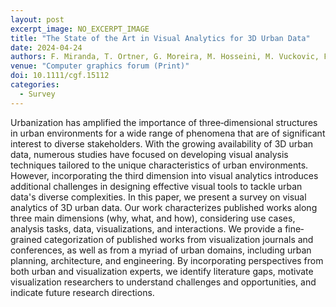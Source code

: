 ```yaml
---
layout: post
excerpt_image: NO_EXCERPT_IMAGE
title: "The State of the Art in Visual Analytics for 3D Urban Data"
date: 2024-04-24
authors: F. Miranda, T. Ortner, G. Moreira, M. Hosseini, M. Vuckovic, F. Biljecki, C. Silva, M. Lage & N. Ferreira
venue: "Computer graphics forum (Print)"
doi: 10.1111/cgf.15112
categories:
  - Survey
---
```

Urbanization has amplified the importance of three‐dimensional structures in urban environments for a wide range of phenomena that are of significant interest to diverse stakeholders. With the growing availability of 3D urban data, numerous studies have focused on developing visual analysis techniques tailored to the unique characteristics of urban environments. However, incorporating the third dimension into visual analytics introduces additional challenges in designing effective visual tools to tackle urban data's diverse complexities. In this paper, we present a survey on visual analytics of 3D urban data. Our work characterizes published works along three main dimensions (why, what, and how), considering use cases, analysis tasks, data, visualizations, and interactions. We provide a fine‐grained categorization of published works from visualization journals and conferences, as well as from a myriad of urban domains, including urban planning, architecture, and engineering. By incorporating perspectives from both urban and visualization experts, we identify literature gaps, motivate visualization researchers to understand challenges and opportunities, and indicate future research directions.
